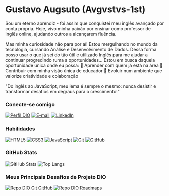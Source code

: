 
# Gustavo Augsuto (Avgvstvs-1st)

Sou um eterno aprendiz - foi assim que conquistei meu inglês avançado  por conta própria. Hoje, vivo minha paixão por ensinar como professor de inglês online, ajudando outros a alcançarem fluência.

Mas minha curiosidade não para por aí! Estou mergulhando no mundo da tecnologia, cursando Análise e Desenvolvimento de Dados. Dessa forma posso 
usar o que já sei do tão útil e utilizado Inglês para me ajudar a continuar progredindo ruma a oportunidades...
Estou em busca daquela oportunidade única onde eu possa:
🔹 Aprender com quem já está na área
🔹 Contribuir com minha visão única de educador
🔹 Evoluir num ambiente que valorize criatividade e colaboração

"Do inglês ao JavaScript, meu lema é sempre o mesmo: nunca desistir e transformar desafios em degraus para o crescimento!"

### Conecte-se comigo

[![Perfil DIO](https://img.shields.io/badge/-Meu%20Perfil%20na%20DIO-30A3DC?style=for-the-badge)](https://www.dio.me/users/gvstavinho)
[![E-mail](https://img.shields.io/badge/-Email-000?style=for-the-badge&logo=microsoft-outlook&logoColor=E94D5F)](mailto:gvstavinho@gmail.com)
[![LinkedIn](https://img.shields.io/badge/-LinkedIn-000?style=for-the-badge&logo=linkedin&logoColor=30A3DC)](https://www.linkedin.com/in/gustavo-augusto-82412425a/)

### Habilidades

![HTML5](https://img.shields.io/badge/HTML-000?style=for-the-badge&logo=html5&logoColor=30A3DC)
![CSS3](https://img.shields.io/badge/CSS3-000?style=for-the-badge&logo=css3&logoColor=E94D5F)
![JavaScript](https://img.shields.io/badge/JavaScript-000?style=for-the-badge&logo=javascript&logoColor=30A3DC)
[![Git](https://img.shields.io/badge/Git-000?style=for-the-badge&logo=git&logoColor=E94D5F)](https://git-scm.com/doc)
[![GitHub](https://img.shields.io/badge/GitHub-000?style=for-the-badge&logo=github&logoColor=30A3DC)](https://docs.github.com/)

### GitHub Stats

![GitHub Stats](https://github-readme-stats.vercel.app/api?username=avgvstvs-1st&theme=transparent&bg_color=000&border_color=30A3DC&show_icons=true&icon_color=30A3DC&title_color=E94D5F&text_color=FFF)
![Top Langs](https://github-readme-stats-git-masterrstaa-rickstaa.vercel.app/api/top-langs/?username=SEUUSERNAME&layout=compact&bg_color=000&border_color=30A3DC&title_color=E94D5F&text_color=FFF)

### Meus Principais Desafios de Projeto DIO

[![Repo DIO Git GitHub](https://github-readme-stats.vercel.app/api/pin/?username=elidianaandrade&repo=dio-lab-open-source&bg_color=000&border_color=30A3DC&show_icons=true&icon_color=30A3DC&title_color=E94D5F&text_color=FFF)](https://github.com/digitalinnovationone/dio-lab-open-source)
[![Repo DIO Roadmaps](https://github-readme-stats.vercel.app/api/pin/?username=digitalinnovationone&repo=roadmaps&bg_color=000&border_color=30A3DC&show_icons=true&icon_color=30A3DC&title_color=E94D5F&text_color=FFF)](https://github.com/digitalinnovationone/roadmaps)
  
